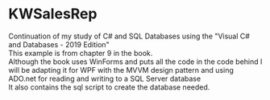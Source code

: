 # KWSalesRep
Continuation of my study of C# and SQL Databases using the "Visual C# and Databases - 2019 Edition" <br>
This example is from chapter 9 in the book. <br> Although the book uses WinForms and puts all the code in the code behind
I will be adapting it for WPF with the MVVM design pattern and using ADO.net for reading and writing to a SQL Server database <br>
It also contains the sql script to create the database needed.
